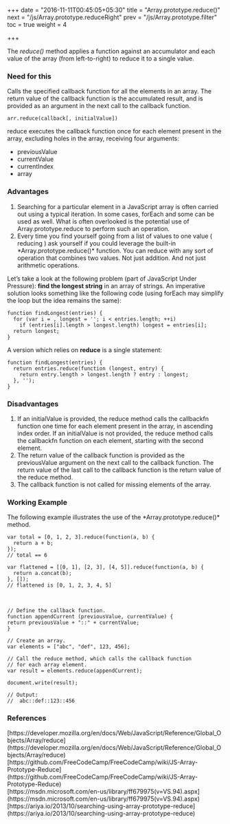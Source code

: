 +++
date = "2016-11-11T00:45:05+05:30"
title = "Array.prototype.reduce()"
next = "/js/Array.prototype.reduceRight"
prev = "/js/Array.prototype.filter"
toc = true
weight = 4

+++

The *reduce()* method applies a function against an accumulator and each value of the array (from left-to-right) to reduce it to a single value.

<h3>Need for this</h3>
Calls the specified callback function for all the elements in an array. The return value of the callback function is the accumulated result, and is provided as an argument in the next call to the callback function.

    arr.reduce(callback[, initialValue])

reduce executes the callback function once for each element present in the array, excluding holes in the array, receiving four arguments:

<ul>
  <li>previousValue</li>
  <li>currentValue</li>
  <li>currentIndex</li>
  <li>array</li>
</ul>

<h3>Advantages</h3>
<ol>
  <li>Searching for a particular element in a JavaScript array is often carried out using a typical iteration. In some cases, forEach and some can be used as well. What is often overlooked is the potential use of Array.prototype.reduce to perform such an operation.</li>
  <li>Every time you find yourself going from a list of values to one value ( reducing ) ask yourself if you could leverage the built-in *Array.prototype.reduce()* function. You can reduce with any sort of operation that combines two values. Not just addition. And not just arithmetic operations.</li>
</ol>

Let’s take a look at the following problem (part of JavaScript Under Pressure): **find the longest string** in an array of strings. An imperative solution looks something like the following code (using forEach may simplify the loop but the idea remains the same):

	function findLongest(entries) {
	  for (var i = , longest = ''; i < entries.length; ++i)
	    if (entries[i].length > longest.length) longest = entries[i];
	  return longest;
	}
A version which relies on **reduce** is a single statement:

	function findLongest(entries) {
	  return entries.reduce(function (longest, entry) {
	    return entry.length > longest.length ? entry : longest;
	  }, '');
	}

<h3>Disadvantages</h3>
<ol>
  <li>If an initialValue is provided, the reduce method calls the callbackfn function one time for each element present in the array, in ascending index order. If an initialValue is not provided, the reduce method calls the callbackfn function on each element, starting with the second element.</li>
  <li>The return value of the callback function is provided as the previousValue argument on the next call to the callback function. The return value of the last call to the callback function is the return value of the reduce method.</li>
  <li>The callback function is not called for missing elements of the array.</li>
</ol>


<h3>Working Example</h3>
The following example illustrates the use of the *Array.prototype.reduce()* method.

    var total = [0, 1, 2, 3].reduce(function(a, b) {
      return a + b;
    });
    // total == 6

    var flattened = [[0, 1], [2, 3], [4, 5]].reduce(function(a, b) {
      return a.concat(b);
    }, []);
    // flattened is [0, 1, 2, 3, 4, 5]

<br/>

    // Define the callback function.
    function appendCurrent (previousValue, currentValue) {
    return previousValue + "::" + currentValue;
    }

    // Create an array.
    var elements = ["abc", "def", 123, 456];

    // Call the reduce method, which calls the callback function
    // for each array element.
    var result = elements.reduce(appendCurrent);

    document.write(result);

    // Output:
    //  abc::def::123::456

<h3>References</h3>
[https://developer.mozilla.org/en/docs/Web/JavaScript/Reference/Global_Objects/Array/reduce](https://developer.mozilla.org/en/docs/Web/JavaScript/Reference/Global_Objects/Array/reduce)<br/>
[https://github.com/FreeCodeCamp/FreeCodeCamp/wiki/JS-Array-Prototype-Reduce](https://github.com/FreeCodeCamp/FreeCodeCamp/wiki/JS-Array-Prototype-Reduce)<br/>
[https://msdn.microsoft.com/en-us/library/ff679975(v=VS.94).aspx](https://msdn.microsoft.com/en-us/library/ff679975(v=VS.94).aspx)
<br/>
[https://ariya.io/2013/10/searching-using-array-prototype-reduce](https://ariya.io/2013/10/searching-using-array-prototype-reduce)